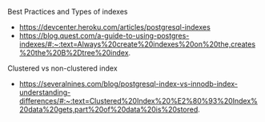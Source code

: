 Best Practices and Types of indexes
- https://devcenter.heroku.com/articles/postgresql-indexes
- https://blog.quest.com/a-guide-to-using-postgres-indexes/#:~:text=Always%20create%20indexes%20on%20the,creates%20the%20B%2Dtree%20index.

Clustered vs non-clustered index
- https://severalnines.com/blog/postgresql-index-vs-innodb-index-understanding-differences/#:~:text=Clustered%20Index%20%E2%80%93%20Index%20data%20gets,part%20of%20data%20is%20stored.